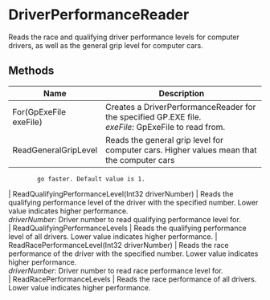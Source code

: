 # DriverPerformanceReader

Reads the race and qualifying driver performance levels for computer drivers,
as well as the general grip level for computer cars.



## Methods

| Name            | Description        |
|-----------------|--------------------|
| For(GpExeFile exeFile)   |  Creates a DriverPerformanceReader for the specified GP.EXE file.<br />*exeFile:* GpExeFile to read from.<br /> 
| ReadGeneralGripLevel   |  Reads the general grip level for computer cars. Higher values mean that the computer cars
            go faster. Default value is 1. 
| ReadQualifyingPerformanceLevel(Int32 driverNumber)   |  Reads the qualifying performance level of the driver with the specified number. Lower value indicates higher performance.<br />*driverNumber:* Driver number to read qualifying performance level for.<br /> 
| ReadQualifyingPerformanceLevels   |  Reads the qualifying performance level of all drivers. Lower value indicates higher performance. 
| ReadRacePerformanceLevel(Int32 driverNumber)   |  Reads the race performance of the driver with the specified number. Lower value indicates higher performance.<br />*driverNumber:* Driver number to read race performance level for.<br /> 
| ReadRacePerformanceLevels   |  Reads the race performance of all drivers. Lower value indicates higher performance. 


